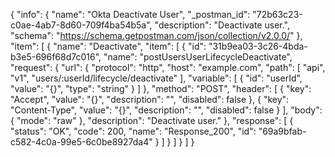 {
  "info": {
    "name": "Okta Deactivate User",
    "_postman_id": "72b63c23-c0ae-4ab7-8d60-709f4ba54b5a",
    "description": "Deactivate user.",
    "schema": "https://schema.getpostman.com/json/collection/v2.0.0/"
  },
  "item": [
    {
      "name": "Deactivate",
      "item": [
        {
          "id": "31b9ea03-3c26-4bda-b3e5-696f68d7c016",
          "name": "postUsersUserLifecycleDeactivate",
          "request": {
            "url": {
              "protocol": "http",
              "host": "example.com",
              "path": [
                "api",
                "v1",
                "users/:userId/lifecycle/deactivate"
              ],
              "variable": [
                {
                  "id": "userId",
                  "value": "{}",
                  "type": "string"
                }
              ]
            },
            "method": "POST",
            "header": [
              {
                "key": "Accept",
                "value": "{}",
                "description": "",
                "disabled": false
              },
              {
                "key": "Content-Type",
                "value": "{}",
                "description": "",
                "disabled": false
              }
            ],
            "body": {
              "mode": "raw"
            },
            "description": "Deactivate user."
          },
          "response": [
            {
              "status": "OK",
              "code": 200,
              "name": "Response_200",
              "id": "69a9bfab-c582-4c0a-99e5-6c0be8927da4"
            }
          ]
        }
      ]
    }
  ]
}